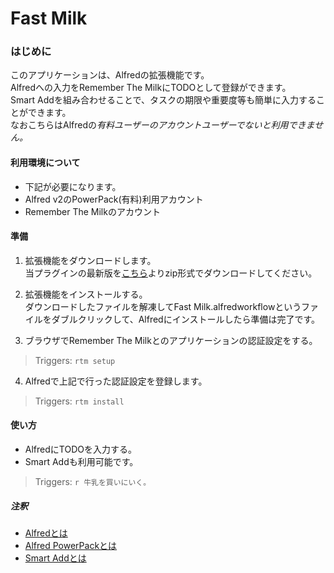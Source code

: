 Fast Milk
========================

### はじめに
このアプリケーションは、Alfredの拡張機能です。  
Alfredへの入力をRemember The MilkにTODOとして登録ができます。  
Smart Addを組み合わせることで、タスクの期限や重要度等も簡単に入力することができます。  
なおこちらはAlfredの*有料ユーザーのアカウントユーザーでないと利用できません。*

#### 利用環境について
* 下記が必要になります。
 * Alfred v2のPowerPack(有料)利用アカウント  
 * Remember The Milkのアカウント  

#### 準備
1. 拡張機能をダウンロードします。  
当プラグインの最新版を[こちら](https://github.com/chocopie116/alfred-remember-the-milk/releases)よりzip形式でダウンロードしてください。  

2. 拡張機能をインストールする。  
ダウンロードしたファイルを解凍してFast Milk.alfredworkflowというファイルをダブルクリックして、Alfredにインストールしたら準備は完了です。  

3. ブラウザでRemember The Milkとのアプリケーションの認証設定をする。  
> Triggers: `rtm setup`

4. Alfredで上記で行った認証設定を登録します。  
> Triggers: `rtm install`

#### 使い方
* AlfredにTODOを入力する。  
 * Smart Addも利用可能です。  
> Triggers: `r 牛乳を買いにいく。`

##### 注釈
* [Alfredとは](http://www.alfredapp.com/#features)
* [Alfred PowerPackとは](http://www.alfredapp.com/powerpack/)
* [Smart Addとは](http://www.rememberthemilk.com/help/?ctx=basics.smartadd.whati)
